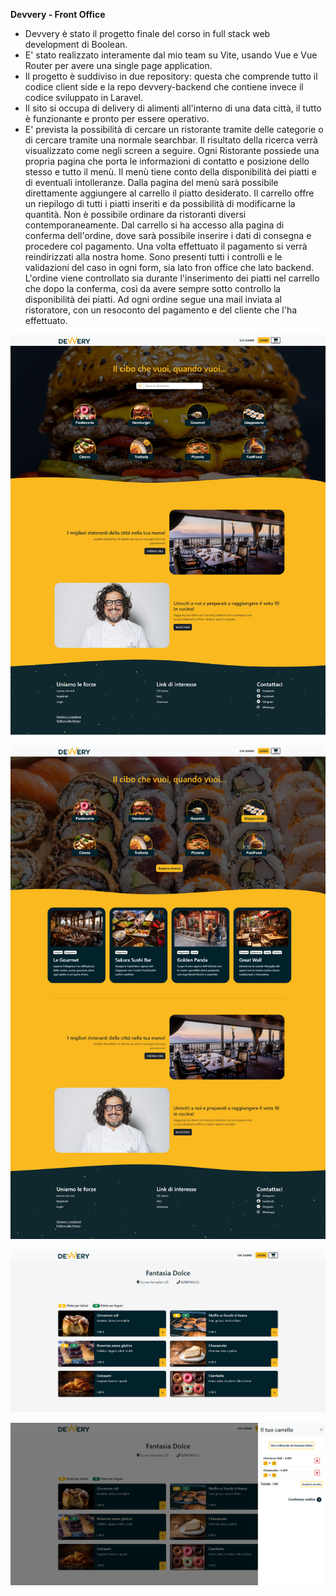 **Devvery - Front Office**

- Devvery è stato il progetto finale del corso in full stack web development di Boolean.
- E' stato realizzato interamente dal mio team su Vite, usando Vue e Vue Router per avere una single page application.
- Il progetto è suddiviso in due repository: questa che comprende tutto il codice client side e la repo devvery-backend che contiene invece il codice sviluppato in Laravel.
- Il sito si occupa di delivery di alimenti all'interno di una data città, il tutto è funzionante e pronto per essere operativo.
- E' prevista la possibilità di cercare un ristorante tramite delle categorie o di cercare tramite una normale searchbar. Il risultato della ricerca verrà visualizzato come negli screen a seguire. Ogni Ristorante possiede una propria pagina che porta le informazioni di contatto e posizione dello stesso e tutto il menù. Il menù tiene conto della disponibilità dei piatti e di eventuali intolleranze. Dalla pagina del menù sarà possibile direttamente aggiungere al carrello il piatto desiderato. Il carrello offre un riepilogo di tutti i piatti inseriti e da possibilità di modificarne la quantità. Non è possibile ordinare da ristoranti diversi contemporaneamente. Dal carrello si ha accesso alla pagina di conferma dell'ordine, dove sarà possibile inserire i dati di consegna e procedere col pagamento. Una volta effettuato il pagamento si verrà reindirizzati alla nostra home. Sono presenti tutti i controlli e le validazioni del caso in ogni form, sia lato fron office che lato backend. L'ordine viene controllato sia durante l'inserimento dei piatti nel carrello che dopo la conferma, così da avere sempre sotto controllo la disponibilità dei piatti. Ad ogni ordine segue una mail inviata al ristoratore, con un resoconto del pagamento e del cliente che l'ha effettuato.

![Immagine repo](https://github.com/SalvoBevilacqua/devvery-frontoffice/blob/main/img_repo/img0.png)

![Immagine repo](https://github.com/SalvoBevilacqua/devvery-frontoffice/blob/main/img_repo/img1.png)

![Immagine repo](https://github.com/SalvoBevilacqua/devvery-frontoffice/blob/main/img_repo/img2.png)

![Immagine repo](https://github.com/SalvoBevilacqua/devvery-frontoffice/blob/main/img_repo/img3.png)
